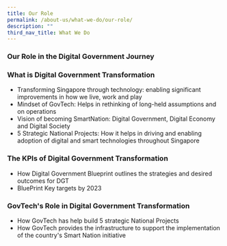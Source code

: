 ```yaml
---
title: Our Role
permalink: /about-us/what-we-do/our-role/
description: ""
third_nav_title: What We Do
---
```

### Our Role in the Digital Government Journey

### **What is Digital Government Transformation**

- Transforming Singapore through technology: enabling significant improvements in how we live, work and play
- Mindset of GovTech: Helps in rethinking of long-held assumptions and on operations
- Vision of becoming SmartNation: Digital Government, Digital Economy and Digital Society
- 5 Strategic National Projects: How it helps in driving and enabling adoption of digital and smart technologies throughout Singapore

### **The KPIs of Digital Government Transformation**
-  How Digital Government Blueprint outlines the strategies and desired outcomes for DGT 
- BluePrint Key targets by 2023 

### **GovTech's Role in Digital Government Transformation**
- How GovTech has help build 5 strategic National Projects
- How GovTech provides the infrastructure to support the implementation of the country's Smart Nation initiative
